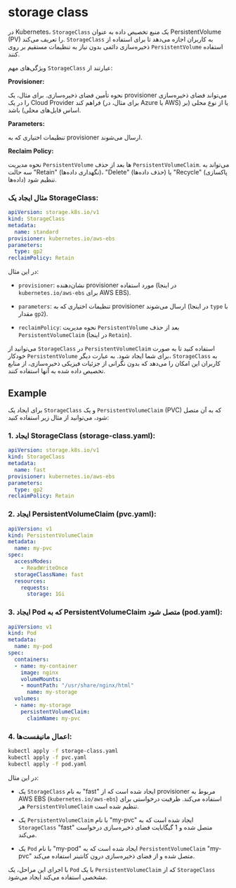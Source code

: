 # storage class
در Kubernetes، `StorageClass` یک منبع تخصیص داده به عنوان PersistentVolume (PV) را تعریف می‌کند. `StorageClass` به کاربران اجازه می‌دهد تا برای استفاده از ذخیره‌سازی دائمی بدون نیاز به تنظیمات مستقیم بر روی `PersistentVolume` استفاده کنند.

ویژگی‌های مهم `StorageClass` عبارتند از:

**Provisioner:**

نحوه تأمین فضای ذخیره‌سازی. برای مثال، یک provisioner می‌تواند فضای ذخیره‌سازی را در یک Cloud Provider فراهم کند (برای مثال، در Azure یا AWS) یا از نوع محلی (بر اساس فایل‌های محلی) باشد.

   **Parameters:**
  
تنظیمات اختیاری که به provisioner ارسال می‌شوند.

**Reclaim Policy:**
  
نحوه مدیریت `PersistentVolume` ها بعد از حذف `PersistentVolumeClaim`. می‌تواند به سه حالت "Retain" (نگهداری داده‌ها)، "Delete" (حذف داده‌ها) یا "Recycle" (پاکسازی داده‌ها) تنظیم شود.
    

### مثال ایجاد یک StorageClass:

```yaml
apiVersion: storage.k8s.io/v1
kind: StorageClass
metadata:
  name: standard
provisioner: kubernetes.io/aws-ebs
parameters:
  type: gp2
reclaimPolicy: Retain
```

در این مثال:

- `provisioner`: نشان‌دهنده provisioner مورد استفاده (در اینجا `kubernetes.io/aws-ebs` برای AWS EBS).
  
- `parameters`: تنظیمات اختیاری که به provisioner ارسال می‌شوند (در اینجا `type` با مقدار `gp2`).

- `reclaimPolicy`: نحوه مدیریت `PersistentVolume` بعد از حذف `PersistentVolumeClaim` (در اینجا `Retain`).

می‌توانید از `StorageClass` در `PersistentVolumeClaim` استفاده کنید تا به صورت خودکار `PersistentVolume` برای شما ایجاد شود. به عبارت دیگر، `StorageClass` به کاربران این امکان را می‌دهد که بدون نگرانی از جزئیات فیزیکی ذخیره‌سازی، از منابع تخصیص داده شده به آنها استفاده کنند.


## Example

برای ایجاد یک `StorageClass` و یک `PersistentVolumeClaim` (PVC) که به آن متصل شود، می‌توانید از مثال زیر استفاده کنید:

### 1. ایجاد StorageClass (storage-class.yaml):

```yaml
apiVersion: storage.k8s.io/v1
kind: StorageClass
metadata:
  name: fast
provisioner: kubernetes.io/aws-ebs
parameters:
  type: gp2
reclaimPolicy: Retain
```

### 2. ایجاد PersistentVolumeClaim (pvc.yaml):

```yaml
apiVersion: v1
kind: PersistentVolumeClaim
metadata:
  name: my-pvc
spec:
  accessModes:
    - ReadWriteOnce
  storageClassName: fast
  resources:
    requests:
      storage: 1Gi
```

### 3. ایجاد Pod که به PersistentVolumeClaim متصل شود (pod.yaml):

```yaml
apiVersion: v1
kind: Pod
metadata:
  name: my-pod
spec:
  containers:
  - name: my-container
    image: nginx
    volumeMounts:
    - mountPath: "/usr/share/nginx/html"
      name: my-storage
  volumes:
  - name: my-storage
    persistentVolumeClaim:
      claimName: my-pvc
```

### 4. اعمال مانیفست‌ها:

```bash
kubectl apply -f storage-class.yaml
kubectl apply -f pvc.yaml
kubectl apply -f pod.yaml
```

در این مثال:

- یک `StorageClass` به نام "fast" ایجاد شده است که از provisioner مربوط به AWS EBS (`kubernetes.io/aws-ebs`) استفاده می‌کند. ظرفیت درخواستی برای هر `PersistentVolumeClaim` تنظیم شده است.

- یک `PersistentVolumeClaim` با نام "my-pvc" ایجاد شده است که به `StorageClass` "fast" متصل شده و 1 گیگابایت فضای ذخیره‌سازی درخواست می‌کند.

- یک `Pod` با نام "my-pod" ایجاد شده است که به `PersistentVolumeClaim` "my-pvc" متصل شده و از فضای ذخیره‌سازی درون کانتینر استفاده می‌کند.

با اجرای این مراحل، یک `Pod` با یک `PersistentVolumeClaim` که از `StorageClass` مشخصی استفاده می‌کند ایجاد می‌شود.
